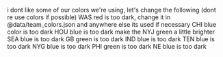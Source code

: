 
i dont like some of our colors we're using, let's change the following (dont re use colors if possible)
WAS red is too dark, change it in @data/team_colors.json and anywhere else its used if necessary
CHI blue color is too dark
HOU blue is too dark
make the NYJ green a little brighter
SEA blue is too dark
GB green is too dark
IND blue is too dark
TEN blue is too dark
NYG blue is too dark
PHI green is too dark
NE blue is too dark

